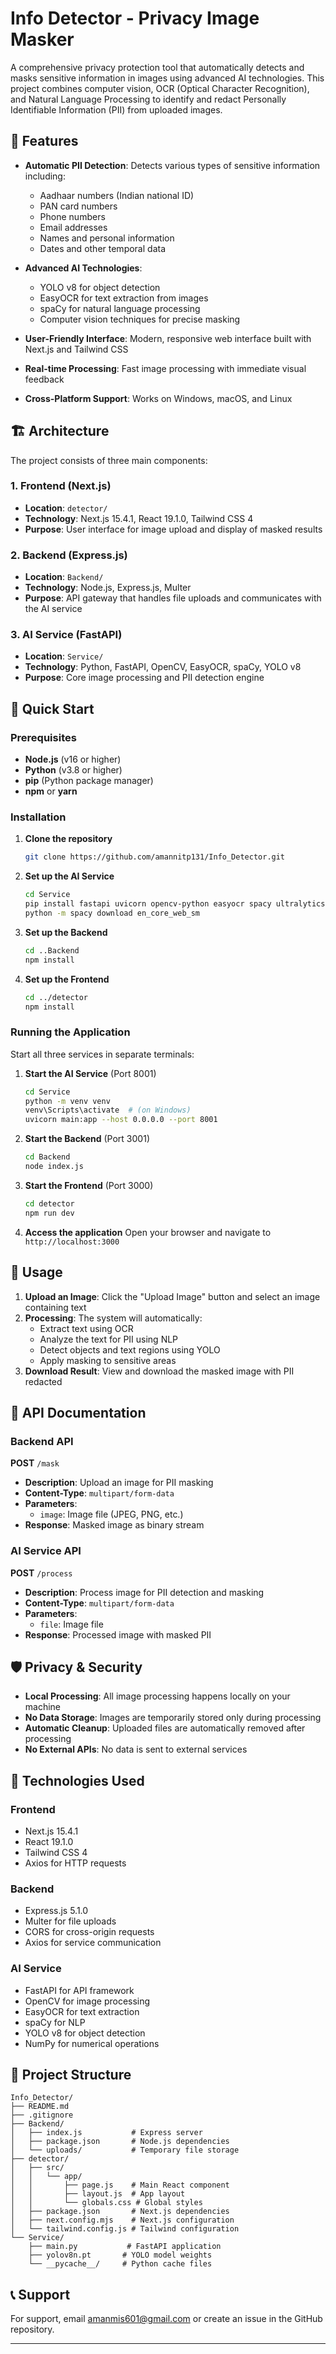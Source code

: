 # Info Detector - Privacy Image Masker

A comprehensive privacy protection tool that automatically detects and masks sensitive information in images using advanced AI technologies. This project combines computer vision, OCR (Optical Character Recognition), and Natural Language Processing to identify and redact Personally Identifiable Information (PII) from uploaded images.

## 🌟 Features

- **Automatic PII Detection**: Detects various types of sensitive information including:
  - Aadhaar numbers (Indian national ID)
  - PAN card numbers
  - Phone numbers
  - Email addresses
  - Names and personal information
  - Dates and other temporal data

- **Advanced AI Technologies**:
  - YOLO v8 for object detection
  - EasyOCR for text extraction from images
  - spaCy for natural language processing
  - Computer vision techniques for precise masking

- **User-Friendly Interface**: Modern, responsive web interface built with Next.js and Tailwind CSS

- **Real-time Processing**: Fast image processing with immediate visual feedback

- **Cross-Platform Support**: Works on Windows, macOS, and Linux

## 🏗️ Architecture

The project consists of three main components:

### 1. Frontend (Next.js)
- **Location**: `detector/`
- **Technology**: Next.js 15.4.1, React 19.1.0, Tailwind CSS 4
- **Purpose**: User interface for image upload and display of masked results

### 2. Backend (Express.js)
- **Location**: `Backend/`
- **Technology**: Node.js, Express.js, Multer
- **Purpose**: API gateway that handles file uploads and communicates with the AI service

### 3. AI Service (FastAPI)
- **Location**: `Service/`
- **Technology**: Python, FastAPI, OpenCV, EasyOCR, spaCy, YOLO v8
- **Purpose**: Core image processing and PII detection engine

## 🚀 Quick Start

### Prerequisites

- **Node.js** (v16 or higher)
- **Python** (v3.8 or higher)
- **pip** (Python package manager)
- **npm** or **yarn**

### Installation

1. **Clone the repository**
   ```bash
   git clone https://github.com/amannitp131/Info_Detector.git
   
   ```

2. **Set up the AI Service**
   ```bash
   cd Service
   pip install fastapi uvicorn opencv-python easyocr spacy ultralytics numpy pillow python-multipart
   python -m spacy download en_core_web_sm
   ```

3. **Set up the Backend**
   ```bash
   cd ..Backend
   npm install
   ```

4. **Set up the Frontend**
   ```bash
   cd ../detector
   npm install
   ```

### Running the Application

Start all three services in separate terminals:

1. **Start the AI Service** (Port 8001)
   ```bash
   cd Service
   python -m venv venv
   venv\Scripts\activate  # (on Windows)
   uvicorn main:app --host 0.0.0.0 --port 8001
   ```

2. **Start the Backend** (Port 3001)
   ```bash
   cd Backend
   node index.js
   ```

3. **Start the Frontend** (Port 3000)
   ```bash
   cd detector
   npm run dev
   ```

4. **Access the application**
   Open your browser and navigate to `http://localhost:3000`

## 📝 Usage

1. **Upload an Image**: Click the "Upload Image" button and select an image containing text
2. **Processing**: The system will automatically:
   - Extract text using OCR
   - Analyze the text for PII using NLP
   - Detect objects and text regions using YOLO
   - Apply masking to sensitive areas
3. **Download Result**: View and download the masked image with PII redacted




## 🧪 API Documentation

### Backend API

**POST** `/mask`
- **Description**: Upload an image for PII masking
- **Content-Type**: `multipart/form-data`
- **Parameters**: 
  - `image`: Image file (JPEG, PNG, etc.)
- **Response**: Masked image as binary stream

### AI Service API

**POST** `/process`
- **Description**: Process image for PII detection and masking
- **Content-Type**: `multipart/form-data`
- **Parameters**: 
  - `file`: Image file
- **Response**: Processed image with masked PII

## 🛡️ Privacy & Security

- **Local Processing**: All image processing happens locally on your machine
- **No Data Storage**: Images are temporarily stored only during processing
- **Automatic Cleanup**: Uploaded files are automatically removed after processing
- **No External APIs**: No data is sent to external services

## 🧰 Technologies Used

### Frontend
- Next.js 15.4.1
- React 19.1.0
- Tailwind CSS 4
- Axios for HTTP requests

### Backend
- Express.js 5.1.0
- Multer for file uploads
- CORS for cross-origin requests
- Axios for service communication

### AI Service
- FastAPI for API framework
- OpenCV for image processing
- EasyOCR for text extraction
- spaCy for NLP
- YOLO v8 for object detection
- NumPy for numerical operations

## 📁 Project Structure

```
Info_Detector/
├── README.md
├── .gitignore
├── Backend/
│   ├── index.js           # Express server
│   ├── package.json       # Node.js dependencies
│   └── uploads/           # Temporary file storage
├── detector/
│   ├── src/
│   │   └── app/
│   │       ├── page.js    # Main React component
│   │       ├── layout.js  # App layout
│   │       └── globals.css # Global styles
│   ├── package.json       # Next.js dependencies
│   ├── next.config.mjs    # Next.js configuration
│   └── tailwind.config.js # Tailwind configuration
└── Service/
    ├── main.py           # FastAPI application
    ├── yolov8n.pt       # YOLO model weights
    └── __pycache__/     # Python cache files
```





## 📞 Support

For support, email amanmis601@gmail.com or create an issue in the GitHub repository.



---
